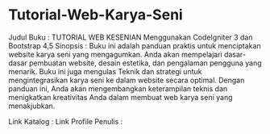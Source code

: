 # Tutorial-Web-Karya-Seni

Judul Buku : TUTORIAL WEB KESENIAN Menggunakan CodeIgniter 3 dan Bootstrap 4,5
Sinopsis : Buku ini adalah panduan praktis untuk menciptakan website karya seni yang mengagumkan. Anda akan mempelajari dasar-dasar pembuatan website, desain estetika, dan pengalaman pengguna yang menarik. Buku ini juga mengulas Teknik dan strategi untuk mengintegrasikan karya seni ke dalam website secara optimal. Dengan panduan ini, Anda akan mengembangkan keterampilan teknis dan menigkatkan kreativitas Anda dalam membuat web karya seni yang menakjubkan.

Link Katalog :
Link Profile Penulis :
